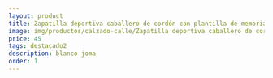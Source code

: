 ```yaml
---
layout: product
title: Zapatilla deportiva caballero de cordón con plantilla de memoria 
image: img/productos/calzado-calle/Zapatilla deportiva caballero de cordón con plantilla de memoria =45=destacado2=blanco joma.webp
price: 45
tags: destacado2
description: blanco joma
order: 1
---
```


